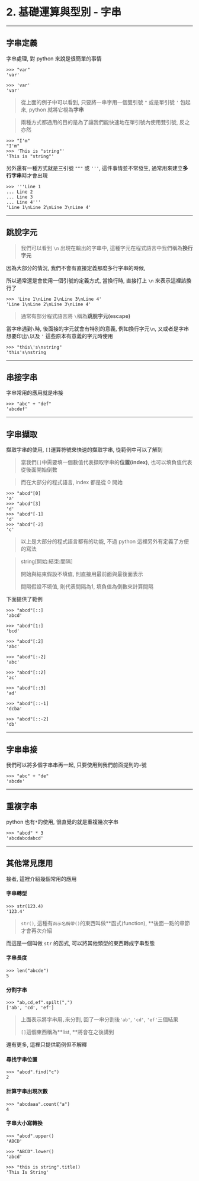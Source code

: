 # 2. 基礎運算與型別 - 字串
---
## 字串定義

字串處理, 對 python 來說是很簡單的事情

```
>>> "var"
'var'

>>> 'var'
'var'
```

> 從上面的例子中可以看到, 只要將一串字用一個雙引號 `"` 或是單引號 `'` 包起來, python 就將它視為**字串**

> 兩種方式都通用的目的是為了讓我們能快速地在單引號內使用雙引號, 反之亦然

```
>>> "I'm"
"I'm"
>>> 'This is "string"'
'This is "string"'
```

另外還有一種方式就是三引號 `"""` 或 `'''`, 這件事情並不常發生, 通常用來建立**多行字串**時才會出現

```text
>>> '''Line 1
... Line 2
... Line 3
... Line 4'''
'Line 1\nLine 2\nLine 3\nLine 4'
```
---
## 跳脫字元

> 我們可以看到 `\n` 出現在輸出的字串中, 這種字元在程式語言中我們稱為**換行字元** 

因為大部分的情況, 我們不會有直接定義那麼多行字串的時候,

所以通常還是會使用一個引號的定義方式, 當換行時, 直接打上 `\n` 來表示這裡該換行了

```text
>>> 'Line 1\nLine 2\nLine 3\nLine 4'
'Line 1\nLine 2\nLine 3\nLine 4'
```

> 通常有部分程式語言將 `\`稱為**跳脫字元\(escape\)**

當字串遇到`\`時, 後面接的字元就會有特別的意義, 例如換行字元`\n`, 又或者是字串想要印出`\`以及 `'` 這些原本有意義的字元時使用

```text
>>> "this\'s\nstring"
'this's\nstring
```
---
## 串接字串

字串常用的應用就是串接

```text
>>> "abc" + "def"
'abcdef'
```
---
## 字串擷取

擷取字串的使用, `[]`運算符號來快速的擷取字串, 從範例中可以了解到

> 當我們`[]`中需要填一個數值代表擷取字串的**位置\(index\)**, 也可以填負值代表從後面開始倒數

> 而在大部分的程式語言, index 都是從 0 開始

```text
>>> "abcd"[0]
'a'
>>> "abcd"[3]
'd'
>>> "abcd"[-1]
'd'
>>> "abcd"[-2]
'c'
```

> 以上是大部分的程式語言都有的功能, 不過 python 這裡另外有定義了方便的寫法

> string\[開始:結束:間隔\]
>
> 開始與結束假設不填值, 則直接用最前面與最後面表示
>
> 間隔假設不填值, 則代表間隔為1, 填負值為倒數來計算間隔

下面提供了範例

```text
>>> "abcd"[::]
'abcd'

>>> "abcd"[1:]
'bcd'

>>> "abcd"[:2]
'abc'

>>> "abcd"[:-2]
'abc'

>>> "abcd"[::2]
'ac'

>>> "abcd"[::3]
'ad'

>>> "abcd"[::-1]
'dcba'

>>> "abcd"[::-2]
'db'
```
---
## 字串串接

我們可以將多個字串串再一起, 只要使用到我們前面提到的`+`號

```
>>> "abc" + "de"
'abcde'
```
---
## 重複字串

python 也有`*`的使用, 很直覺的就是重複幾次字串

```text
>>> "abcd" * 3
'abcdabcdabcd'
```
---
## 其他常見應用

接者, 這裡介紹幾個常用的應用

#### 字串轉型

```text
>>> str(123.4)
'123.4'
```

> `str()`, 這種有`函示名稱帶()`的東西叫做**函式\(function\), **後面一點的章節才會再次介紹

而這是一個叫做 `str` 的函式, 可以將其他類型的東西轉成字串型態

#### 字串長度

```text
>>> len("abcde")
5
```

#### 分割字串

```text
>>> "ab,cd,ef".spilt(",")
['ab', 'cd', 'ef']
```

> 上面表示將字串用`,`來分割, 回了一串分割後`'ab'`, `'cd'`, `'ef'`三個結果
> 
> `[]`這個東西稱為**list, **將會在之後講到

還有更多, 這裡只提供範例但不解釋

#### 尋找字串位置

```text
>>> "abcd".find("c")
2
```

#### 計算字串出現次數

```text
>>> "abcdaaa".count("a")
4
```

#### 字串大小寫轉換

```text
>>> "abcd".upper()
'ABCD'

>>> "ABCD".lower()
'abcd'

>>> "this is string".title()
'This Is String'
```



